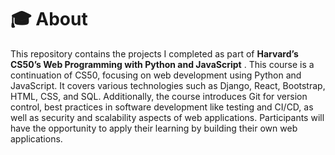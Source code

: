 # 🎓 About  #
This repository contains the projects I completed as part of **Harvard’s CS50’s Web Programming with Python and JavaScript** .
This course is a continuation of CS50, focusing on web development using Python and JavaScript. It covers various technologies such as Django, React, Bootstrap, HTML, CSS, and SQL. Additionally, the course introduces Git for version control, best practices in software development like testing and CI/CD, as well as security and scalability aspects of web applications. Participants will have the opportunity to apply their learning by building their own web applications.

